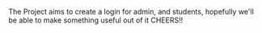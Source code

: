 The Project aims to create a login for admin,
and students, hopefully we'll be able to make
something useful out of it
CHEERS!!